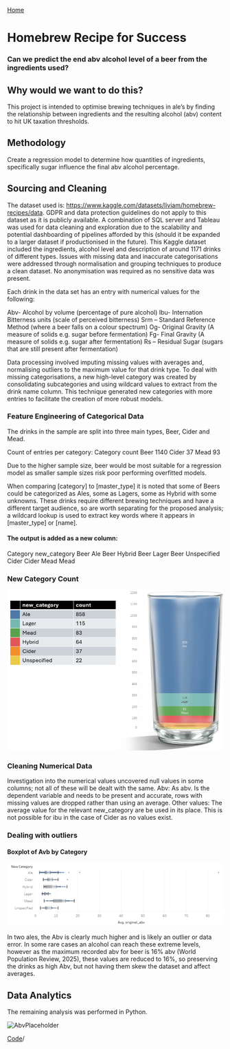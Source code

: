[Home](./README.md)

# Homebrew Recipe for Success
### Can we predict the end abv alcohol level of a beer from the ingredients used?

## Why would we want to do this?
This project is intended to optimise brewing techniques in ale’s by finding the relationship between ingredients and the resulting alcohol (abv) content to hit UK taxation thresholds.

## Methodology
Create a regression model to determine how quantities of ingredients, specifically sugar influence the final abv alcohol percentage.

## Sourcing and Cleaning
The dataset used is: https://www.kaggle.com/datasets/liviam/homebrew-recipes/data.  GDPR and data protection guidelines do not apply to this dataset as it is publicly available.
A combination of SQL server and Tableau was used for data cleaning and exploration due to the scalability and potential dashboarding of pipelines afforded by this (should it be expanded to a larger dataset if productionised in the future).
This Kaggle dataset included the ingredients, alcohol level and description of around 1171 drinks of different types.  Issues with missing data and inaccurate categorisations were addressed through normalisation and grouping techniques to produce a clean dataset.  No anonymisation was required as no sensitive data was present.

Each drink in the data set has an entry with numerical values for the following:

Abv- Alcohol by volume (percentage of pure alcohol)
Ibu- Internation Bitterness units (scale of perceived bitterness)
Srm – Standard Reference Method (where a beer falls on a colour spectrum)
Og- Original Gravity (A measure of solids e.g. sugar before fermentation)
Fg- Final Gravity (A measure of solids e.g. sugar after fermentation)
Rs – Residual Sugar (sugars that are still present after fermentation)

Data processing involved imputing missing values with averages and, normalising outliers to the maximum value for that drink type. To deal with missing categorisations, a new high-level category was created by consolidating subcategories and using wildcard values to extract from the drink name column.  This technique generated new categories with more entries to facilitate the creation of more robust models.

### Feature Engineering of Categorical Data
The drinks in the sample are split into three main types, Beer, Cider and Mead.

Count of entries per category:
Category	count
Beer		1140
Cider		37
Mead		93

Due to the higher sample size, beer would be most suitable for a regression model as smaller sample sizes risk poor performing overfitted models.

When comparing [category] to [master_type] it is noted that some of Beers could be categorized as Ales, some as Lagers, some as Hybrid with some unknowns.  These drinks require different brewing techniques and have a different target audience, so are worth separating for the proposed analysis; a wildcard lookup is used to extract key words where it appears in [master_type] or [name]. 

#### The output is added as a new column:
Category	new_category
Beer		Ale
Beer		Hybrid
Beer		Lager
Beer		Unspecified
Cider		Cider
Mead		Mead

### New Category Count
![AbvPlaceholder](assets/DrinksCount.png) 

### Cleaning Numerical Data
Investigation into the numerical values uncovered null values in some columns; not all of these will be dealt with the same. 
Abv: As abv. Is the dependent variable and needs to be present and accurate, rows with missing values are dropped rather than using an average.
Other values: The average value for the relevant new_category are be used in its place.  This is not possible for ibu in the case of Cider as no values exist. 

### Dealing with outliers
#### Boxplot of Avb by Category
![AbvPlaceholder](assets/BoxPlot.png) 

In two ales, the Abv is clearly much higher and is likely an outlier or data error.  In some rare cases an alcohol can reach these extreme levels, however as the maximum recorded abv for beer is 16% abv (World Population Review, 2025), these values are reduced to 16%, so preserving the drinks as high Abv, but not having them skew the dataset and affect averages.

## Data Analytics
The remaining analysis was performed in Python.

![AbvPlaceholder](./RecipeForSuccessRegressionPublic.ipynb)

[Code](./RecipeForSuccessRegressionPublic.ipynb)/


